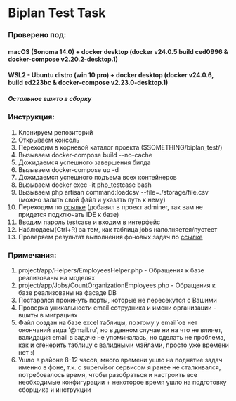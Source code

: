 # Biplan Test Task

### Проверено под:
#### macOS (Sonoma 14.0) + docker desktop (docker v24.0.5 build ced0996 & docker-compose v2.20.2-desktop.1)
#### WSL2 - Ubuntu distro (win 10 pro) + docker desktop (docker v24.0.6, build ed223bc & docker-compose v2.23.0-desktop.1)
##### Остальное вшито в сборку

### Инструкция:

1. Клонируем репозиторий
2. Открываем консоль
3. Переходим в корневой каталог проекта ($SOMETHING/biplan_test/)
4. Вызываем docker-compose build --no-cache
5. Дожидаемся успешного завершения билда
6. Вызываем docker-compose up -d
7. Дожидаемся успешного подъема всех контейнеров
8. Вызываем docker exec -it php_testcase bash
9. Вызываем php artisan command:loadcsv --file=./storage/file.csv (можно залить свой файл и указать путь к нему)
10. Переходим по [ссылке](http://localhost:8989/?pgsql=pgsql_testcase&username=testcase&db=testcase&ns=public&select=jobs) (добавил в проект adminer, так вам не придется подключать IDE к базе)
11. Вводим пароль testcase и входим в интерфейс
12. Наблюдаем(Ctrl+R) за тем, как таблица jobs наполняется/пустеет
13. Проверяем результат выполнения фоновых задач по [ссылке](http://localhost:8989/?pgsql=pgsql_testcase&username=testcase&db=testcase&ns=public&select=employees_count_in_org)

### Примечания:

1. project/app/Helpers/EmployeesHelper.php - Обращения к базе реализованы на моделях
2. project/app/Jobs/CountOrganizationEmployees.php - Обращения к базе реализованы на фасаде DB
3. Постарался прокинуть порты, которые не пересекутся с Вашими
4. Проверка уникальности email сотрудника и имени организации - вшиты в миграциях
5. Файл создан на базе excel таблицы, поэтому у email`ов нет окончаний вида '@mail.ru', но в данном случае ни на что не влияет, валидация email в задаче не упоминалась, но сделать не проблема, как и сгенерить таблицу с валидными мэйлами, просто уже времени нет :(
6. Ушло в районе 8-12 часов, много времени ушло на поднятие задач именно в фоне, т.к. с supervisor сервисом я ранее не сталкивался, потребовалось время, чтобы разобраться и настроить все необходимые конфигурации + некоторое время ушло на подготовку сборщика и инструкции

